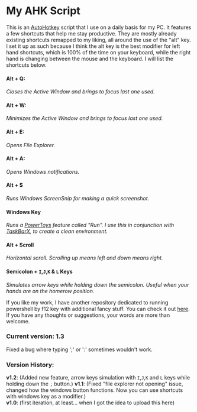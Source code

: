 # My AHK Script
This is an [AutoHotkey](https://www.autohotkey.com/) script that I use on a daily basis for my PC. It features a few shortcuts that help me stay productive. They are mostly already existing shortcuts remapped to my liking, all around the use of the "alt" key. I set it up as such because I think the alt key is the best modifier for left hand shortcuts, which is 100% of the time on your keyboard, while the right hand is changing between the mouse and the keyboard. I will list the shortcuts below.

#### Alt + Q:
*Closes the Active Window and brings to focus last one used.*

#### Alt + W:
*Minimizes the Active Window and brings to focus last one used.*

#### Alt + E:
*Opens File Explorer.*

#### Alt + A:
*Opens Windows notifications.*

#### Alt + S
*Runs Windows ScreenSnip for making a quick screenshot.*

#### Windows Key
*Runs a [PowerToys](https://github.com/microsoft/PowerToys#microsoft-powertoys) feature called "Run". I use this in conjunction with [TaskBarX](https://chrisandriessen.nl/taskbarx), to create a clean environment.*

#### Alt + Scroll
*Horizontal scroll. Scrolling up means left and down means right.*

#### Semicolon + `I`,`J`,`K` & `L` Keys
*Simulates arrow keys while holding down the semicolon. Useful when your hands are on the homerow position.*

If you like my work, I have another repository dedicated to running powershell by f12 key with additional fancy stuff. You can check it out [here](https://github.com/iQuerz/PowerShellAHK#powershellahk). If you have any thoughts or suggestions, your words are more than welcome.


### Current version: 1.3
Fixed a bug where typing ';' or ':' sometimes wouldn't work.

### Version History:
**v1.2**: (Added new feature, arrow keys simulation with `I`,`J`,`K` and `L` keys while holding down the `;` button.)
**v1.1**: (Fixed "file explorer not opening" issue, changed how the windows button functions. Now you can use shortcuts with windows key as a modifier.)  
**v1.0**: (first iteration, at least... when I got the idea to upload this here)